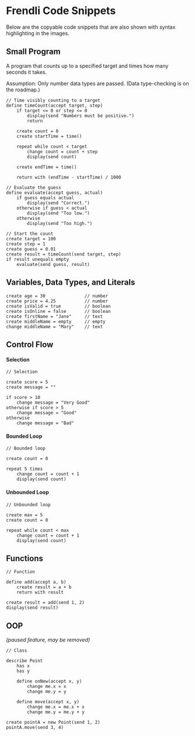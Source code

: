# Frendli Code Snippets

Below are the copyable code snippets that are also shown with syntax highlighting in the images.

## Small Program

A program that counts up to a specified target and times how many seconds it takes.

Assumption: Only number data types are passed.
(Data type-checking is on the roadmap.)

```
// Time visibly counting to a target
define timeCount(accept target, step)
    if target <= 0 or step <= 0
        display(send "Numbers must be positive.")
        return

    create count = 0
    create startTime = time()

    repeat while count < target
        change count = count + step
        display(send count)

    create endTime = time()

    return with (endTime - startTime) / 1000

// Evaluate the guess
define evaluate(accept guess, actual)
    if guess equals actual
        display(send "Correct.")
    otherwise if guess < actual
        display(send "Too low.")
    otherwise
        display(send "Too high.")

// Start the count
create target = 100
create step = 1
create guess = 0.01
create result = timeCount(send target, step)
if result unequals empty
    evaluate(send guess, result)
```

## Variables, Data Types, and Literals

```
create age = 30               // number
create price = 4.25           // number
create isValid = true         // boolean
create isOnline = false       // boolean
create firstName = "Jane"     // text
create middleName = empty     // empty
change middleName = "Mary"    // text
```

## Control Flow

#### Selection

```
// Selection

create score = 5
create message = ""

if score > 10
    change message = "Very Good"
otherwise if score > 5
    change message = "Good"
otherwise
    change message = "Bad"
```

#### Bounded Loop

```
// Bounded loop

create count = 0

repeat 5 times
    change count = count + 1
    display(send count)
```

#### Unbounded Loop

```
// Unbounded loop

create max = 5
create count = 0

repeat while count < max
    change count = count + 1
    display(send count)
```

## Functions

```
// Function

define add(accept a, b)
    create result = a + b
    return with result

create result = add(send 1, 2)
display(send result)
```

## OOP

*(paused feature, may be removed)*

```
// Class

describe Point
    has x
    has y

    define onNew(accept x, y)
        change me.x = x
        change me.y = y

    define move(accept x, y)
        change me.x = me.x + x
        change me.y = me.y + y

create pointA = new Point(send 1, 2)
pointA.move(send 3, 4)
```
